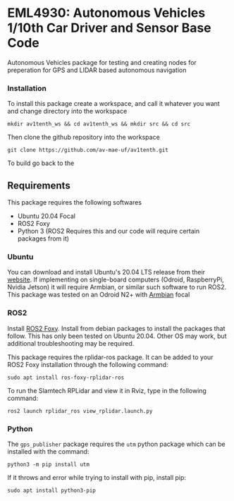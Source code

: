 # EML4930: Autonomous Vehicles 1/10th Car Driver and Sensor Base Code
Autonomous Vehicles package for testing and creating nodes for preperation for GPS and LIDAR based autonomous navigation
### Installation

To install this package create a workspace, and call it whatever you want and change directory into the workspace

```
mkdir av1tenth_ws && cd av1tenth_ws && mkdir src && cd src
```

Then clone the github repository into the workspace

```
git clone https://github.com/av-mae-uf/av1tenth.git
```

To build go back to the 
## Requirements

This package requires the following softwares

- Ubuntu 20.04 Focal
- ROS2 Foxy
- Python 3 (ROS2 Requires this and our code will require certain packages from it)

### Ubuntu
You can download and install Ubuntu's 20.04 LTS release from their [website](https://releases.ubuntu.com/20.04/). If implementing on single-board computers (Odroid, RaspberryPi, Nvidia Jetson) it will require Armbian, or similar such software to run ROS2. This package was tested on an Odroid N2+ with [Armbian](https://www.armbian.com/odroid-n2/) focal

### ROS2
Install [ROS2 Foxy](https://docs.ros.org/en/foxy/index.html). Install from debian packages to install the packages that follow. This has only been tested on Ubuntu 20.04. Other OS may work, but additional troubleshooting may be required.

This package requires the rplidar-ros package. It can be added to your ROS2 Foxy installation through the following command:

```
sudo apt install ros-foxy-rplidar-ros
```

To run the Slamtech RPLidar and view it in Rviz, type in the following command:

```
ros2 launch rplidar_ros view_rplidar.launch.py
```

### Python

The `gps_publisher` package requires the `utm` python package which can be installed with the command:
```
python3 -m pip install utm
```
If it throws and error while trying to install with pip, install pip:
```
sudo apt install python3-pip
```
